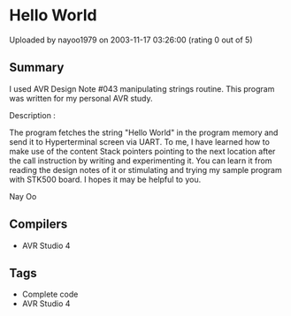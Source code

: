 # Hello World

Uploaded by nayoo1979 on 2003-11-17 03:26:00 (rating 0 out of 5)

## Summary

I used AVR Design Note #043 manipulating strings routine. This program was written for my personal AVR study.  

Description :  

The program fetches the string "Hello World" in the program memory and send it to Hyperterminal screen via UART. To me, I have learned how to make use of the content Stack pointers pointing to the next location after the call instruction by writing and experimenting it. You can learn it from reading the design notes of it or stimulating and trying my sample program with STK500 board. I hopes it may be helpful to you.


Nay Oo

## Compilers

- AVR Studio 4

## Tags

- Complete code
- AVR Studio 4
